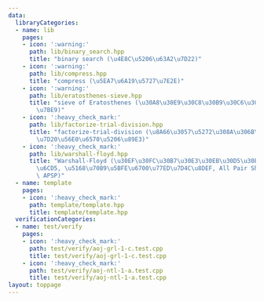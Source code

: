 ```yaml
---
data:
  libraryCategories:
  - name: lib
    pages:
    - icon: ':warning:'
      path: lib/binary_search.hpp
      title: "binary search (\u4E8C\u5206\u63A2\u7D22)"
    - icon: ':warning:'
      path: lib/compress.hpp
      title: "compress (\u5EA7\u6A19\u5727\u7E2E)"
    - icon: ':warning:'
      path: lib/eratosthenes-sieve.hpp
      title: "sieve of Eratosthenes (\u30A8\u30E9\u30C8\u30B9\u30C6\u30CD\u30B9\u306E\
        \u7BE9)"
    - icon: ':heavy_check_mark:'
      path: lib/factorize-trial-division.hpp
      title: "factorize-trial-division (\u8A66\u3057\u5272\u308A\u306B\u3088\u308B\
        \u7D20\u56E0\u6570\u5206\u89E3)"
    - icon: ':heavy_check_mark:'
      path: lib/warshall-floyd.hpp
      title: "Warshall-Floyd (\u30EF\u30FC\u30B7\u30E3\u30EB\u30D5\u30ED\u30A4\u30C9\
        \u6CD5, \u5168\u70B9\u5BFE\u6700\u77ED\u7D4C\u8DEF, All Pair Shortest Path,\
        \ APSP)"
  - name: template
    pages:
    - icon: ':heavy_check_mark:'
      path: template/template.hpp
      title: template/template.hpp
  verificationCategories:
  - name: test/verify
    pages:
    - icon: ':heavy_check_mark:'
      path: test/verify/aoj-grl-1-c.test.cpp
      title: test/verify/aoj-grl-1-c.test.cpp
    - icon: ':heavy_check_mark:'
      path: test/verify/aoj-ntl-1-a.test.cpp
      title: test/verify/aoj-ntl-1-a.test.cpp
layout: toppage
---
```

